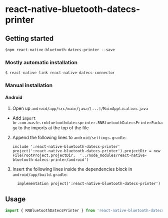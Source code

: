 # react-native-bluetooth-datecs-printer

## Getting started

`$npm react-native-bluetooth-datecs-printer --save`

### Mostly automatic installation

`$ react-native link react-native-datecs-connector`

### Manual installation

#### Android

1. Open up `android/app/src/main/java/[...]/MainApplication.java`

- Add `import br.com.masfe.rnbluetoothdatecsprinter.RNBluetoothDatecsPrinterPackage` to the imports at the top of the file

2. Append the following lines to `android/settings.gradle`:

   ```
   include ':react-native-bluetooth-datecs-printer'
   project(':react-native-bluetooth-datecs-printer').projectDir = new File(rootProject.projectDir, 	'../node_modules/react-native-bluetooth-datecs-printer/android')
   ```
3. Insert the following lines inside the dependencies block in `android/app/build.gradle`:

   ```
     implementation project(':react-native-bluetooth-datecs-printer')
   ```

## Usage

```javascript
import { RNBluetoothDatecsPrinter } from 'react-native-bluetooth-datecs-printer';
```
